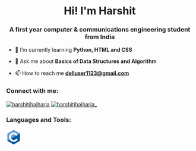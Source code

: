<h1 align="center">Hi! I'm Harshit</h1>
<h3 align="center">A first year computer & communications engineering student from India</h3>


- 🌱 I’m currently learning **Python, HTML and CSS**

- 💬 Ask me about **Basics of Data Structures and Algorithm**

- 📫 How to reach me **delluser1123@gmail.com**

<h3 align="left">Connect with me:</h3>
<p align="left">
<a href="https://linkedin.com/in/harshitjhajharia" target="blank"><img align="center" src="https://raw.githubusercontent.com/rahuldkjain/github-profile-readme-generator/master/src/images/icons/Social/linked-in-alt.svg" alt="harshitjhajharia" height="30" width="40" /></a>
<a href="https://instagram.com/harshitjhajharia_" target="blank"><img align="center" src="https://raw.githubusercontent.com/rahuldkjain/github-profile-readme-generator/master/src/images/icons/Social/instagram.svg" alt="harshitjhajharia_" height="30" width="40" /></a>
</p>

<h3 align="left">Languages and Tools:</h3>
<p align="left"> <a href="https://www.cprogramming.com/" target="_blank" rel="noreferrer"> <img src="https://raw.githubusercontent.com/devicons/devicon/master/icons/c/c-original.svg" alt="c" width="40" height="40"/> </a> </p>
